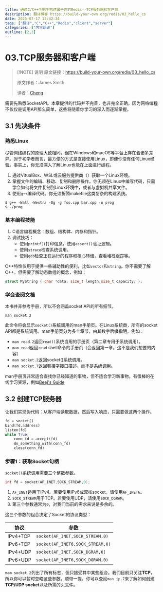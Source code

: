 ```yaml
---
title: 通过C/C++手把手构建属于你的Redis--TCP服务器和客户端
description: 翻译博客 https://build-your-own.org/redis/03_hello_cs
date: 2025-07-17 13:42:34
tags: ["翻译","C","C++","Redis","client","server"]
categories: ["内容翻译"]
outline: [2,3]
---
```

<script setup="ts">
import HoverNote from '@/theme/components/HoverNote.vue'
const text_vps = "Virtual private server"
</script>

# 03.TCP服务器和客户端

> [!NOTE] 说明
> 原文链接：<https://build-your-own.org/redis/03_hello_cs>
>
> 原文作者：James Smith
>
> 译者：[Cheng](https://github.com/ChengCY-2254)

需要先熟悉SocketAPI。本章提供的代码并不完善，也非完全正确，因为网络编程不仅仅是调用API那么简单，这些将随着你学习的深入而逐渐掌握。

## 3.1 先决条件

### 熟悉Linux

尽管网络编程的原理大致相同，但在Windows和macOS等平台上存在着诸多差异。对于初学者而言，最方便的方式是直接使用Linux，即便你没有任何Linux经验。事实上，你无须深入了解Linux也能在上面进行编程。

1. 通过VitualBox、WSL或云服务提供商（<HoverNote triggerText="VPS" :note="text_vps"/>）获取一个Linux环境。
2. 掌握文件的编辑、移动、复制和删除操作。你无须在Linux中编写代码，只需学会如何将文件复制到Linux环境中，或者与虚拟机共享文件。
3. 使用`g++`编译代码。你无须折腾makefile这类复杂的构建系统。

```ansi
$ g++ -Wall -Wextra -Og -g foo.cpp bar.cpp -o prog
$ ./prog
```

### 基本编程技能

1. C语言编程概念：数组、结构体、内存和指针。
2. 调试技巧：
   - 使用`printf()`打印信息。使用`assert()`验证逻辑。
   - 使用`strace`检查系统调用。
   - 使用`gdb`检查正在运行的程序和核心转储，查看堆栈跟踪等。

C++特性仅用于提供一些辅助性的便利，比如`vector`和`string`。你不需要了解C++，但需要了解动态数组的概念，例如：

```cpp
struct MyString { char *data; size_t length;size_t capacity; };
```

### 学会查阅文档

本书并非参考手册，所以不会涵盖socket API的所有细节。

```ansi
man socket.2
```

此命令将会显示`socket()`系统调用的man手册页。在Linux系统商，所有的socket API都是系统调用。man手册页分为多个章节，由其数字后缀指明。例如：

- `man read.2`返回`read()`系统当用的手册页（第二章专用于系统调用）。
- `man read`返回`read` shell命令的手册页（会返回第一章，这不是我们想要的内容）
- `man socket.2`返回socket()系统调用。
- `man socket.7`返回套接字接口描述，而不是系统调用。

man手册页非常适合查找你已经知道的事物，但不适合学习新事物。有很棒的在线学习资源，例如[Beej's Guide](https://beej.us/guide/bgnet/)

## 3.2 创建TCP服务器

让我们实现伪代码：从客户端读取数据，然后写入响应，只需要做这两个操作。

```python
fd = socket()
bind(fd,address)
listen(fd)
while True:
    conn_fd = accept(fd)
    do_something_with(conn_fd)
    close(conn_fd)
```

### 步骤1：获取Socket句柄

`socket()`系统调用需要三个整数参数。

```c
int fd = socket(AF_INET,SOCK_STREAM,0);
```

1. `AF_INET`适用于IPv4。若要使用IPv6或双栈socket，请使用`AF_INET6`。
2. `SOCK_STREAM`用于TCP。若要使用UDP，请使用`SOCK_DGRAM`。
3. 第三个参数通常为`0`，对我们当前的需求来说是多余的。

这三个参数的组合决定了Socket的协议类型：

|协议|参数|
|---|---|
|IPv4+TCP|`socket(AF_INET,SOCK_STREAM,0)`|
|IPv6+TCP|`socket(AF_INET6,SOCK_STREAM,0)`|
|IPv4+UDP|`socket(AF_INET,SOCK_DGRAM,0)`|
|IPv6+UDP|`socket(AF_INET6,SOCK_DGRAM,0)`|

`mam socket.2`列出了所有标志，但只接受其中某些组合。我们目前只关注**TCP**，所以你可以暂时忽略这些参数。顺带一提，你可以查阅`man ip.7`来了解如何创建**TCP/UDP socket**以及所需的头文件。
